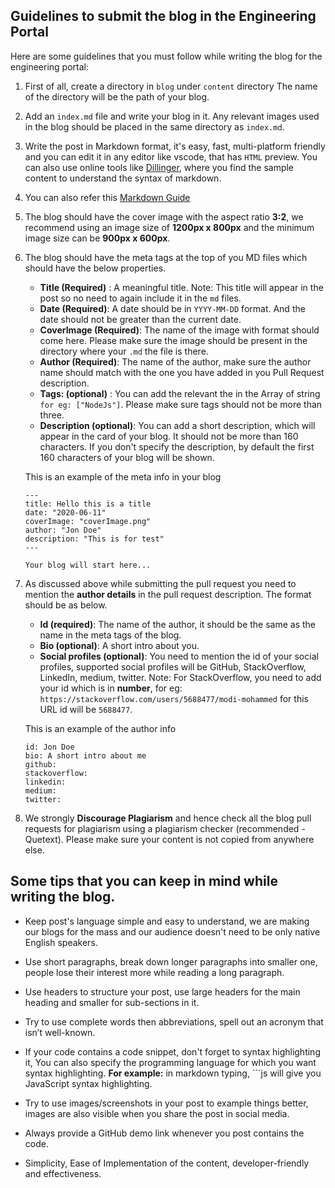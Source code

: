 ## Guidelines to submit the blog in the Engineering Portal

Here are some guidelines that you must follow while writing the blog for the engineering portal:

1. First of all, create a directory in `blog` under `content` directory The name of the directory will be the path of your blog.
2. Add an `index.md` file and write your blog in it. Any relevant images used in the blog should be placed in the same directory as `index.md`.
3. Write the post in Markdown format, it's easy, fast, multi-platform friendly and you can edit it in any editor like vscode, that has `HTML` preview. You can also use online tools like [Dillinger](https://dillinger.io/), where you find the sample content to understand the syntax of markdown.
4. You can also refer this [Markdown Guide](https://github.com/adam-p/markdown-here/wiki/Markdown-Cheatsheet)

5. The blog should have the cover image with the aspect ratio **3:2**, we recommend using an image size of **1200px x 800px** and the minimum image size can be **900px x 600px**.

6. The blog should have the meta tags at the top of you MD files which should have the below properties.

   - **Title (Required)** : A meaningful title.
     Note: This title will appear in the post so no need to again include it in the `md` files.
   - **Date (Required)**: A date should be in `YYYY-MM-DD` format. And the date should not be greater than the current date.
   - **CoverImage (Required)**: The name of the image with format should come here. Please make sure the image should be present in the directory where your `.md` the file is there.
   - **Author (Required)**: The name of the author, make sure the author name should match with the one you have added in you Pull Request description.
   - **Tags: (optional)** : You can add the relevant the in the Array of string `for eg: ["NodeJs"]`. Please make sure tags should not be more than three.
   - **Description (optional)**: You can add a short description, which will appear in the card of your blog. It should not be more than 160 characters. If you don't specify the description, by default the first 160 characters of your blog will be shown.

   This is an example of the meta info in your blog

   ```
   ---
   title: Hello this is a title
   date: "2020-06-11"
   coverImage: "coverImage.png"
   author: "Jon Doe"
   description: "This is for test"
   ---

   Your blog will start here...

   ```

7. As discussed above while submitting the pull request you need to mention the **author details** in the pull request description. The format should be as below.

   - **Id (required)**: The name of the author, it should be the same as the name in the meta tags of the blog.
   - **Bio (optional)**: A short intro about you.
   - **Social profiles (optional)**: You need to mention the id of your social profiles, supported social profiles will be GitHub, StackOverflow, LinkedIn, medium, twitter.
     Note: For StackOverflow, you need to add your id which is in **number**, for eg: `https://stackoverflow.com/users/5688477/modi-mohammed` for this URL id will be `5688477`.

   This is an example of the author info

   ```
   id: Jon Doe
   bio: A short intro about me
   github:
   stackoverflow:
   linkedin:
   medium:
   twitter:
   ```

8. We strongly **Discourage Plagiarism** and hence check all the blog pull requests for plagiarism using a plagiarism checker  (recommended - Quetext). Please make sure your content is not copied from anywhere else.

## Some tips that you can keep in mind while writing the blog.

- Keep post's language simple and easy to understand, we are making our blogs for the mass and our audience doesn't need to be only native English speakers.

- Use short paragraphs, break down longer paragraphs into smaller one, people lose their interest more while reading a long paragraph.

- Use headers to structure your post, use large headers for the main heading and smaller for sub-sections in it.

- Try to use complete words then abbreviations, spell out an acronym that isn’t well-known.

- If your code contains a code snippet, don't forget to syntax highlighting it, You can also specify the programming language for which you want syntax highlighting.
  **For example:** in markdown typing, ```js will give you JavaScript syntax highlighting.

- Try to use images/screenshots in your post to example things better, images are also visible when you share the post in social media.

- Always provide a GitHub demo link whenever you post contains the code.

- Simplicity, Ease of Implementation of the content, developer-friendly and effectiveness.

